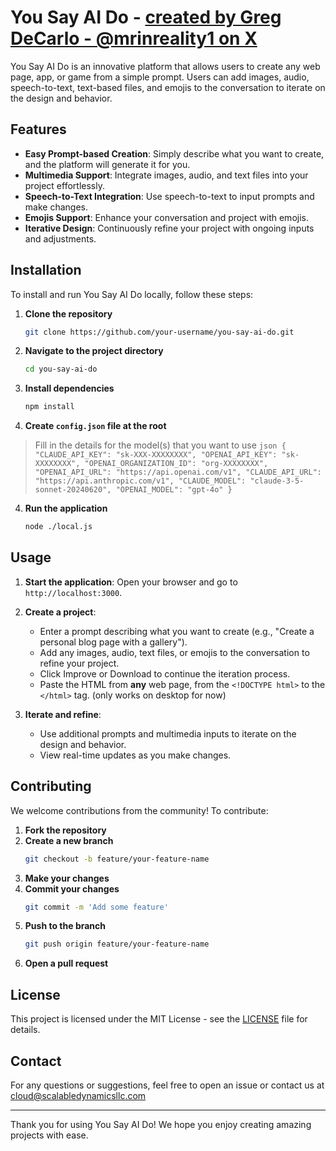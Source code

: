 # You Say AI Do - [created by Greg DeCarlo - @mrinreality1 on X](https://linktr.ee/mrinreality)

You Say AI Do is an innovative platform that allows users to create any web page, app, or game from a simple prompt. Users can add images, audio, speech-to-text, text-based files, and emojis to the conversation to iterate on the design and behavior.

## Features

- **Easy Prompt-based Creation**: Simply describe what you want to create, and the platform will generate it for you.
- **Multimedia Support**: Integrate images, audio, and text files into your project effortlessly.
- **Speech-to-Text Integration**: Use speech-to-text to input prompts and make changes.
- **Emojis Support**: Enhance your conversation and project with emojis.
- **Iterative Design**: Continuously refine your project with ongoing inputs and adjustments.

## Installation

To install and run You Say AI Do locally, follow these steps:

1. **Clone the repository**
    ```bash
    git clone https://github.com/your-username/you-say-ai-do.git
    ```
2. **Navigate to the project directory**
    ```bash
    cd you-say-ai-do
    ```
3. **Install dependencies**
    ```bash
    npm install
    ```
4. **Create `config.json` file at the root**
> Fill in the details for the model(s) that you want to use
    ```json
{
    "CLAUDE_API_KEY": "sk-XXX-XXXXXXXX",
    "OPENAI_API_KEY": "sk-XXXXXXXX",
    "OPENAI_ORGANIZATION_ID": "org-XXXXXXXX",
    "OPENAI_API_URL": "https://api.openai.com/v1",
    "CLAUDE_API_URL": "https://api.anthropic.com/v1",
    "CLAUDE_MODEL": "claude-3-5-sonnet-20240620",
    "OPENAI_MODEL": "gpt-4o"
}
    ```
4. **Run the application**
    ```bash
    node ./local.js
    ```

## Usage

1. **Start the application**:
    Open your browser and go to `http://localhost:3000`.

2. **Create a project**:
    - Enter a prompt describing what you want to create (e.g., "Create a personal blog page with a gallery").
    - Add any images, audio, text files, or emojis to the conversation to refine your project.
    - Click Improve or Download to continue the iteration process.
    - Paste the HTML from __any__ web page, from the `<!DOCTYPE html>` to the `</html>` tag. (only works on desktop for now)

3. **Iterate and refine**:
    - Use additional prompts and multimedia inputs to iterate on the design and behavior.
    - View real-time updates as you make changes.

## Contributing

We welcome contributions from the community! To contribute:

1. **Fork the repository**
2. **Create a new branch**
    ```bash
    git checkout -b feature/your-feature-name
    ```
3. **Make your changes**
4. **Commit your changes**
    ```bash
    git commit -m 'Add some feature'
    ```
5. **Push to the branch**
    ```bash
    git push origin feature/your-feature-name
    ```
6. **Open a pull request**

## License

This project is licensed under the MIT License - see the [LICENSE](LICENSE) file for details.

## Contact

For any questions or suggestions, feel free to open an issue or contact us at cloud@scalabledynamicsllc.com

---

Thank you for using You Say AI Do! We hope you enjoy creating amazing projects with ease.

